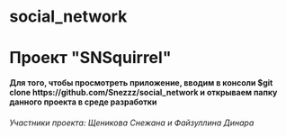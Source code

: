 # social_network
<h1> Проект "SNSquirrel" </h1>
    <b>Для того, чтобы просмотреть приложение, вводим в консоли $git clone https://github.com/Snezzz/social_network и открываем папку данного проекта в среде разработки</b>
<h6>Участники проекта: Щеникова Снежана и Файзуллина Динара </h6>
